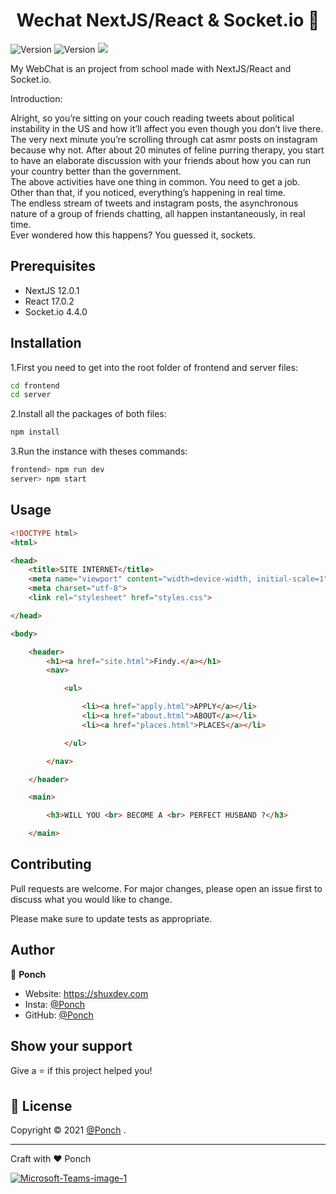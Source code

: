<h1 align="center">Wechat NextJS/React & Socket.io 📑</h1>
<p>
  <img alt="Version" src="https://img.shields.io/badge/NextJS-12.0.1-green" />
    <img alt="Version" src="https://img.shields.io/badge/Socket.io-4.4.0-cyan" />
  <img src="https://img.shields.io/badge/React-20232A?style=for-the-badge&logo=react&logoColor=61DAFB" />
  </a>
</p>

My WebChat is an project from school made with NextJS/React and Socket.io.

Introduction:

Alright, so you’re sitting on your couch reading tweets about political instability in the US and how it’ll affect you even though you don’t live there.<br>
The very next minute you’re scrolling through cat asmr posts on instagram because why not. After about 20 minutes of feline purring therapy, you start to have an elaborate discussion with your friends about how you can run your country better than the government. <br>
The above activities have one thing in common. You need to get a job. Other than that, if you noticed, everything’s happening in real time.<br>
The endless stream of tweets and instagram posts, the asynchronous nature of a group of friends chatting, all happen instantaneously, in real time. <br>
Ever wondered how this happens? You guessed it, sockets.

## Prerequisites

- NextJS 12.0.1
- React 17.0.2
- Socket.io 4.4.0

## Installation

1.First you need to get into the root folder of frontend and server files:
```bash
cd frontend
cd server
```
2.Install all the packages of both files:
```bash
npm install
```
3.Run the instance with theses commands:
```bash
frontend> npm run dev
server> npm start
```
## Usage

```html
<!DOCTYPE html>
<html>

<head>
    <title>SITE INTERNET</title>
    <meta name="viewport" content="width=device-width, initial-scale=1">
    <meta charset="utf-8">
    <link rel="stylesheet" href="styles.css">

</head>

<body>

    <header>
        <h1><a href="site.html">Findy.</a></h1>
        <nav>

            <ul>

                <li><a href="apply.html">APPLY</a></li>
                <li><a href="about.html">ABOUT</a></li>
                <li><a href="places.html">PLACES</a></li>

            </ul>

        </nav>

    </header>

    <main>

        <h3>WILL YOU <br> BECOME A <br> PERFECT HUSBAND ?</h3>

    </main>
```

## Contributing
Pull requests are welcome. For major changes, please open an issue first to discuss what you would like to change.

Please make sure to update tests as appropriate.

## Author

👤 **Ponch**

* Website: https://shuxdev.com
* Insta: [@Ponch](https://www.instagram.com/ponchhkt/)
* GitHub: [@Ponch](https://github.com/Ponch)

## Show your support

Give a ⭐️ if this project helped you!

## 📝 License

Copyright © 2021 [@Ponch](https://github.com/PonchHKT)
.<br />

*** 
Craft with ❤️ Ponch


<a href="https://ibb.co/cYh02pd"><img src="https://i.ibb.co/WVvZBd1/Microsoft-Teams-image-1.png" alt="Microsoft-Teams-image-1" border="0"></a>
